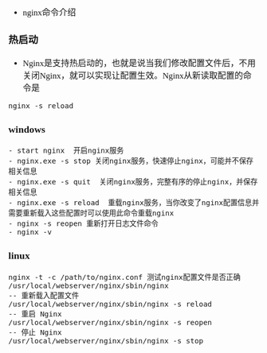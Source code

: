 <span  style="font-family: Simsun,serif; font-size: 17px; ">

- nginx命令介绍

### 热启动

- Nginx是支持热启动的，也就是说当我们修改配置文件后，不用关闭Nginx，就可以实现让配置生效。Nginx从新读取配置的命令是
~~~
nginx -s reload
~~~

### windows

~~~
- start nginx  开启nginx服务
- nginx.exe -s stop 关闭nginx服务，快速停止nginx，可能并不保存相关信息
- nginx.exe -s quit  关闭nginx服务，完整有序的停止nginx，并保存相关信息
- nginx.exe -s reload  重载nginx服务，当你改变了nginx配置信息并需要重新载入这些配置时可以使用此命令重载nginx
- nginx -s reopen 重新打开日志文件命令
- nginx -v
~~~

### linux

~~~
nginx -t -c /path/to/nginx.conf 测试nginx配置文件是否正确
/usr/local/webserver/nginx/sbin/nginx
-- 重新载入配置文件
/usr/local/webserver/nginx/sbin/nginx -s reload
-- 重启 Nginx
/usr/local/webserver/nginx/sbin/nginx -s reopen
-- 停止 Nginx
/usr/local/webserver/nginx/sbin/nginx -s stop
~~~

</span>